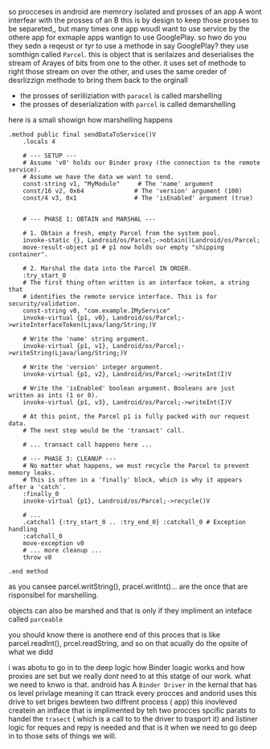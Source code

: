 so procceses in android are memrory isolated and prosses of an app A wont interfear with the prosses of an B this is by design to keep those prosses to be separeted,, but many times one app woudl want to use  service by the
othere app for exmaple apps wantign to use GooglePlay.
so hwo do you they sedn a reqeust or tyr to use a methode in say GooglePlay? they use somthign called `Parcel`.
this is object that is serilaizes and deserialises the stream of Arayes of bits from one to the other. it uses set of methode to right those stream on over the other, and uses the same oreder of desrlizzign methode to bring them
back to the orginall
* the prosses of seriliiziation with `paracel` is called marshelling
* the prosses of deserialization with `parcel` is called demarshelling

here is a smali showign how marshelling happens 

```smali
.method public final sendDataToService()V
    .locals 4

    # --- SETUP ---
    # Assume 'v0' holds our Binder proxy (the connection to the remote service).
    # Assume we have the data we want to send.
    const-string v1, "MyModule"     # The 'name' argument
    const/16 v2, 0x64              # The 'version' argument (100)
    const/4 v3, 0x1                # The 'isEnabled' argument (true)


    # --- PHASE 1: OBTAIN and MARSHAL ---

    # 1. Obtain a fresh, empty Parcel from the system pool.
    invoke-static {}, Landroid/os/Parcel;->obtain()Landroid/os/Parcel;
    move-result-object p1 # p1 now holds our empty "shipping container".
    
    # 2. Marshal the data into the Parcel IN ORDER.
    :try_start_0
    # The first thing often written is an interface token, a string that
    # identifies the remote service interface. This is for security/validation.
    const-string v0, "com.example.IMyService"
    invoke-virtual {p1, v0}, Landroid/os/Parcel;->writeInterfaceToken(Ljava/lang/String;)V

    # Write the 'name' string argument.
    invoke-virtual {p1, v1}, Landroid/os/Parcel;->writeString(Ljava/lang/String;)V

    # Write the 'version' integer argument.
    invoke-virtual {p1, v2}, Landroid/os/Parcel;->writeInt(I)V
    
    # Write the 'isEnabled' boolean argument. Booleans are just written as ints (1 or 0).
    invoke-virtual {p1, v3}, Landroid/os/Parcel;->writeInt(I)V
    
    # At this point, the Parcel p1 is fully packed with our request data.
    # The next step would be the 'transact' call.
    
    # ... transact call happens here ...
    
    # --- PHASE 3: CLEANUP ---
    # No matter what happens, we must recycle the Parcel to prevent memory leaks.
    # This is often in a 'finally' block, which is why it appears after a 'catch'.
    :finally_0
    invoke-virtual {p1}, Landroid/os/Parcel;->recycle()V
    
    # ...
    .catchall {:try_start_0 .. :try_end_0} :catchall_0 # Exception handling
    :catchall_0
    move-exception v0
    # ... more cleanup ...
    throw v0

.end method
```
as you cansee parcel.writString(), pracel.writInt()... are the once that are risponsibel for marshelling.

objects can also be marshed and that is only if they impliment an inteface called `parceable`


you should know there is anothere end of this proces that is like parcel.readInt(), prcel.readString, and so on that acually do the opsite of what we didd

i was abotu to go in to the deep logic how Binder loagic works and how proxies are set but we really dont need to at this statge of our work. what we need to knwo is that. android has A `Binder Driver` in the kernal that has
os level privlage meaning it can ttrack every procces and andorid uses this drive to set briges bewteen two diffrent process ( app) this inovleved createin an intface that is implimented by teh two procces spcific parats
to handel the `trasect` ( which is a call to to the driver to trasport it) and listiner logic for reques and repy is needed and that is it when we need to go deep in to those sets of things we will.


